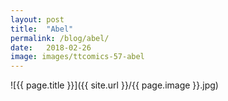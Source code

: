 ```yaml
---
layout: post
title:  "Abel"
permalink: /blog/abel/
date:   2018-02-26
image: images/ttcomics-57-abel
---
```

![{{ page.title }}]({{ site.url }}/{{ page.image }}.jpg)
